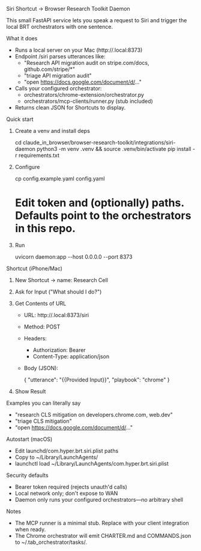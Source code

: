 Siri Shortcut → Browser Research Toolkit Daemon

This small FastAPI service lets you speak a request to Siri and trigger the local BRT orchestrators with one sentence.

What it does
- Runs a local server on your Mac (http://<your-mac>.local:8373)
- Endpoint /siri parses utterances like:
  - "Research API migration audit on stripe.com/docs, github.com/stripe/*"
  - "triage API migration audit"
  - "open https://docs.google.com/document/d/..."
- Calls your configured orchestrator:
  - orchestrators/chrome-extension/orchestrator.py
  - orchestrators/mcp-clients/runner.py (stub included)
- Returns clean JSON for Shortcuts to display.

Quick start
1) Create a venv and install deps

    cd claude_in_browser/browser-research-toolkit/integrations/siri-daemon
    python3 -m venv .venv && source .venv/bin/activate
    pip install -r requirements.txt

2) Configure

    cp config.example.yaml config.yaml
    # Edit token and (optionally) paths. Defaults point to the orchestrators in this repo.

3) Run

    uvicorn daemon:app --host 0.0.0.0 --port 8373

Shortcut (iPhone/Mac)
1. New Shortcut → name: Research Cell
2. Ask for Input ("What should I do?")
3. Get Contents of URL
   - URL: http://<your-mac>.local:8373/siri
   - Method: POST
   - Headers:
       - Authorization: Bearer <your-token>
       - Content-Type: application/json
   - Body (JSON):

        {
          "utterance": "{{Provided Input}}",
          "playbook": "chrome"
        }

4. Show Result

Examples you can literally say
- "research CLS mitigation on developers.chrome.com, web.dev"
- "triage CLS mitigation"
- "open https://docs.google.com/document/d/..."

Autostart (macOS)
- Edit launchd/com.hyper.brt.siri.plist paths
- Copy to ~/Library/LaunchAgents/
- launchctl load ~/Library/LaunchAgents/com.hyper.brt.siri.plist

Security defaults
- Bearer token required (rejects unauth'd calls)
- Local network only; don't expose to WAN
- Daemon only runs your configured orchestrators—no arbitrary shell

Notes
- The MCP runner is a minimal stub. Replace with your client integration when ready.
- The Chrome orchestrator will emit CHARTER.md and COMMANDS.json to ~/.tab_orchestrator/tasks/<slug>.
